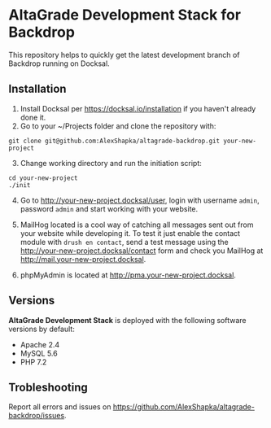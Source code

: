 # AltaGrade Development Stack for Backdrop
This repository helps to quickly get the latest development branch of Backdrop running on Docksal.

## Installation

1. Install Docksal per https://docksal.io/installation if you haven't already done it.
2. Go to your ~/Projects folder and clone the repository with:

```
git clone git@github.com:AlexShapka/altagrade-backdrop.git your-new-project
```

3. Change working directory and run the initiation script:

```
cd your-new-project
./init
```

4. Go to http://your-new-project.docksal/user, login with username `admin`, password `admin` and start working with your website.

5. MailHog located is a cool way of catching all messages sent out from your website while developing it. To test it just enable the contact module with `drush en contact`, send a test message using the http://your-new-project.docksal/contact form and check you MailHog at http://mail.your-new-project.docksal.

6. phpMyAdmin is located at http://pma.your-new-project.docksal.

## Versions

**AltaGrade Development Stack** is deployed with the following software versions by default:

- Apache 2.4
- MySQL 5.6
- PHP 7.2

## Trobleshooting

Report all errors and issues on https://github.com/AlexShapka/altagrade-backdrop/issues.
